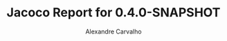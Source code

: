 ---
title: Jacoco Report for 0.4.0-SNAPSHOT
author: Alexandre Carvalho
menu_title: 0.4.0-SNAPSHOT
category: jacoco_reports
layout: iframe
iframe_url: /docs/0.4.0-SNAPSHOT/jacoco/test/html/index.html
order: 6
---